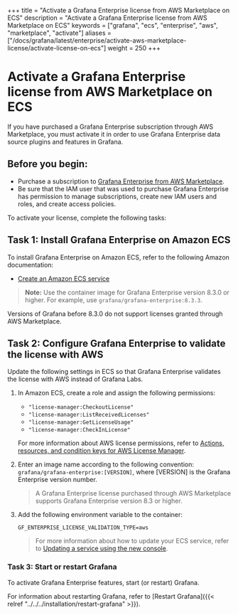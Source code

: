 +++
title = "Activate a Grafana Enterprise license from AWS Marketplace on ECS"
description = "Activate a Grafana Enterprise license from AWS Marketplace on ECS"
keywords = ["grafana", "ecs", "enterprise", "aws", "marketplace", "activate"]
aliases = ["/docs/grafana/latest/enterprise/activate-aws-marketplace-license/activate-license-on-ecs"]
weight = 250
+++

# Activate a Grafana Enterprise license from AWS Marketplace on ECS

If you have purchased a Grafana Enterprise subscription through AWS Marketplace, you must activate it in order to use Grafana Enterprise data source plugins and features in Grafana.

## Before you begin:

- Purchase a subscription to [Grafana Enterprise from AWS Marketplace](https://aws.amazon.com/marketplace/pp/prodview-dlncd4kzt5kx6).
- Be sure that the IAM user that was used to purchase Grafana Enterprise has permission to manage subscriptions, create new IAM users and roles, and create access policies.

To activate your license, complete the following tasks:

## Task 1: Install Grafana Enterprise on Amazon ECS

To install Grafana Enterprise on Amazon ECS, refer to the following Amazon documentation:

- [Create an Amazon ECS service](https://docs.aws.amazon.com/AmazonECS/latest/developerguide/create-service.html)

> **Note:** Use the container image for Grafana Enterprise version 8.3.0 or higher. For example, use `grafana/grafana-enterprise:8.3.3`.

Versions of Grafana before 8.3.0 do not support licenses granted through AWS Marketplace.

## Task 2: Configure Grafana Enterprise to validate the license with AWS

Update the following settings in ECS so that Grafana Enterprise validates the license with AWS instead of Grafana Labs.

1. In Amazon ECS, create a role and assign the following permissions:

   - `"license-manager:CheckoutLicense"`
   - `"license-manager:ListReceivedLicenses"`
   - `"license-manager:GetLicenseUsage"`
   - `"license-manager:CheckInLicense"`

   For more information about AWS license permissions, refer to [Actions, resources, and condition keys for AWS License Manager](​​https://docs.aws.amazon.com/service-authorization/latest/reference/list_awslicensemanager.html).

1. Enter an image name according to the following convention: `grafana/grafana-enterprise:[VERSION]`, where [VERSION] is the Grafana Enterprise version number.

   > A Grafana Enterprise license purchased through AWS Marketplace supports Grafana Enterprise version 8.3 or higher.

1. Add the following environment variable to the container:

   ```
   GF_ENTERPRISE_LICENSE_VALIDATION_TYPE=aws
   ```

   > For more information about how to update your ECS service, refer to [Updating a service using the new console](https://docs.aws.amazon.com/AmazonECS/latest/developerguide/update-service-console-v2.html).

### Task 3: Start or restart Grafana

To activate Grafana Enterprise features, start (or restart) Grafana.

For information about restarting Grafana, refer to [Restart Grafana]({{< relref "../../../installation/restart-grafana" >}}).
